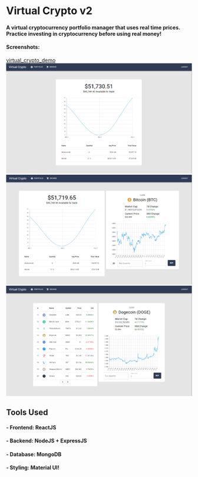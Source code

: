# Virtual Crypto v2

#### A virtual cryptocurrency portfolio manager that uses real time prices. Practice investing in cryptocurrency before using real money!

#### Screenshots:

[virtual_crypto_demo](https://user-images.githubusercontent.com/51012924/114652994-e7ef0f80-9c9b-11eb-872f-aa68485a75ab.gif)
![Alt text](screenshots/1.PNG)
![Alt text](screenshots/2.PNG)
![Alt text](screenshots/3.PNG)

## Tools Used

#### - Frontend: ReactJS
#### - Backend: NodeJS + ExpressJS
#### - Database: MongoDB
#### - Styling: Material UI!

